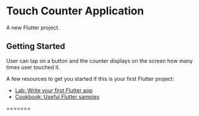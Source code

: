 # Touch Counter Application

A new Flutter project.

## Getting Started

User can tap on a button and the counter displays on the screen how many times user touched it.

A few resources to get you started if this is your first Flutter project:

- [Lab: Write your first Flutter app](https://docs.flutter.dev/get-started/codelab)
- [Cookbook: Useful Flutter samples](https://docs.flutter.dev/cookbook)

=======
